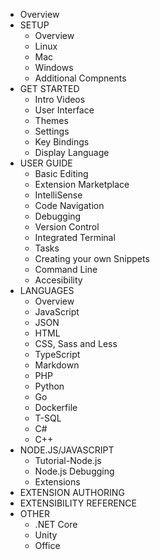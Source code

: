 * Overview
* SETUP
    * Overview
    * Linux
    * Mac
    * Windows
    * Additional Compnents
* GET STARTED
    * Intro Videos
    * User Interface
    * Themes
    * Settings
    * Key Bindings
    * Display Language
* USER GUIDE
    * Basic Editing
    * Extension Marketplace
    * IntelliSense
    * Code Navigation
    * Debugging
    * Version Control
    * Integrated Terminal
    * Tasks
    * Creating your own Snippets
    * Command Line
    * Accesibility
* LANGUAGES
    * Overview
    * JavaScript
    * JSON
    * HTML
    * CSS, Sass and Less
    * TypeScript
    * Markdown
    * PHP
    * Python
    * Go
    * Dockerfile
    * T-SQL
    * C#
    * C++
* NODE.JS/JAVASCRIPT
    * Tutorial-Node.js
    * Node.js Debugging
    * Extensions
* EXTENSION AUTHORING
* EXTENSIBILITY REFERENCE
* OTHER
    * .NET Core
    * Unity
    * Office
